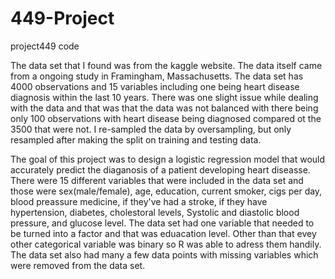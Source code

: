 # 449-Project
project449 code

  The data set that I found was from the kaggle website. The data itself came from a ongoing study in Framingham, Massachusetts. 
The data set has 4000 observations and 15 variables including one being heart disease diagnosis within the last 10 years. 
There was one slight issue while dealing with the data and that was that the data was not balanced with there being only 100 
observations with heart disease being diagnosed compared ot the 3500 that were not. I re-sampled the data by oversampling, 
but only resampled after making the split on training and testing data. 

 The goal of this project was to design a logistic regression model that would accurately predict the diaganosis of a patient
developing heart diseasse. There were 15 different variables that were included in the data set and those were sex(male/female),
age, education, current smoker, cigs per day, blood preassure medicine, if they've had a stroke, if they have hypertension, diabetes,
cholestoral levels, Systolic and diastolic blood pressure, and glucose level. The data set had one variable that needed to be turned
into a factor and that was eduacation level. Other than that evey other categorical variable was binary so R was able to adress them 
handily. The data set also had many a few data points with missing variables which were removed from the data set. 

  
